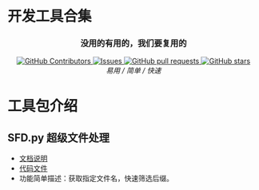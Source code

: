 # 开发工具合集

<div align="center">

  <p align="center">
    <h3>没用的有用的，我们要复用的</h3>
      <a href="https://github.com/chenyuzhe97/toolset-clks/graphs/contributors">
        <img alt="GitHub Contributors" src="https://img.shields.io/github/contributors/chenyuzhe97/toolset-clks" />
      </a>
      <a href="https://github.com/chenyuzhe97/toolset-clks/issues">
        <img alt="Issues" src="https://img.shields.io/github/issues/chenyuzhe97/toolset-clks?color=0088ff" />
      </a>
      <a href="https://github.com/chenyuzhe97/toolset-clks/pulls">
        <img alt="GitHub pull requests" src="https://img.shields.io/github/issues-pr/chenyuzhe97/toolset-clks?color=0088ff" />
      </a>
      <a href="https://github.com/chenyuzhe97/toolset-clks/stargazers">
        <img alt="GitHub stars" src="https://img.shields.io/github/stars/chenyuzhe97/toolset-clks?color=ccf" />
      </a>
      <br/>
      <em>易用 / 简单 / 快速 </em>
      <br/>
  </p>
</div>

# 工具包介绍
## SFD.py 超级文件处理
  - [文档说明](docs/SFD_api.md)
  - [代码文件](code/SFD.py)
  - 功能简单描述：获取指定文件名，快速筛选后缀。

